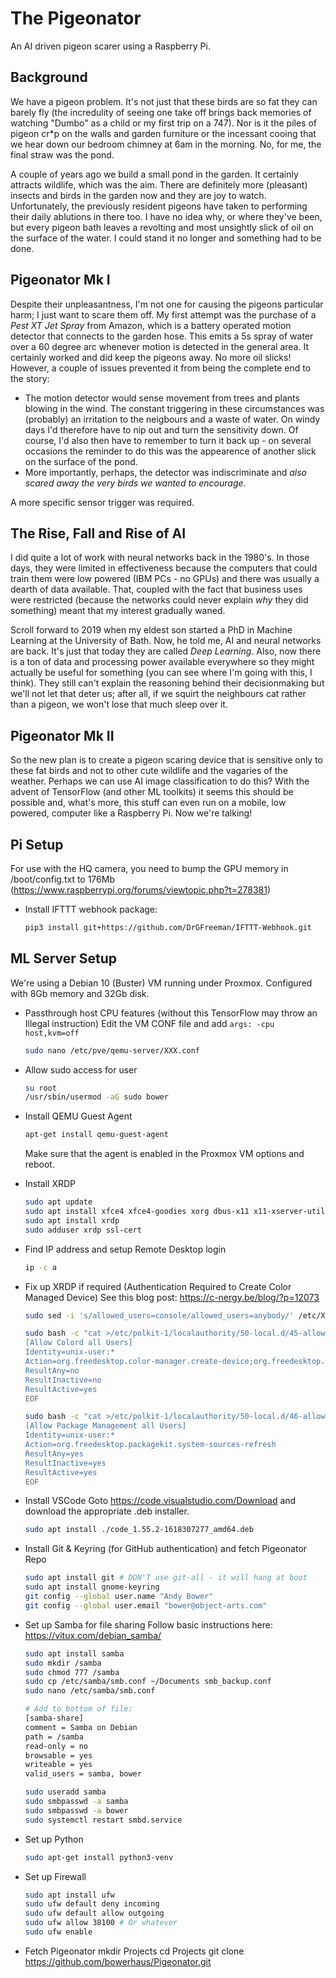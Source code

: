# The Pigeonator

An AI driven pigeon scarer using a Raspberry Pi.

## Background
We have a pigeon problem. It's not just that these birds are so fat they can barely fly (the incredulity of seeing one take off brings back memories of watching "Dumbo" as a child or my first trip on a 747). Nor is it the piles of pigeon cr\*p on the walls and garden furniture or the incessant cooing that we hear down our bedroom chimney at 6am in the morning. No, for me, the final straw was the pond. 

A couple of years ago we build a small pond in the garden. It certainly attracts wildlife, which was the aim. There are definitely more (pleasant) insects and birds in the garden now and they are joy to watch. Unfortunately, the previously resident pigeons have taken to performing their daily ablutions in there too. I have no idea why, or where they've been, but every pigeon bath leaves a revolting and most unsightly slick of oil on the surface of the water. I could stand it no longer and something had to be done.

## Pigeonator Mk I

Despite their unpleasantness, I'm not one for causing the pigeons particular harm; I just want to scare them off. My first attempt was the purchase of a *Pest XT Jet Spray* from Amazon, which is a battery operated motion detector that connects to the garden hose. This emits a 5s spray of water over a 60 degree arc whenever motion is detected in the general area. It certainly worked and did keep the pigeons away. No more oil slicks! However, a couple of issues prevented it from being the complete end to the story:

* The motion detector would sense movement from trees and plants blowing in the wind. The constant triggering in these circumstances was (probably) an irritation to the neigbours and a waste of water. On windy days I'd therefore have to nip out and turn the sensitivity down. Of course, I'd also then have to remember to turn it back up - on several occasions the reminder to do this was the appearence of another slick on the surface of the pond.
* More importantly, perhaps, the detector was indiscriminate and *also scared away the very birds we wanted to encourage*.

A more specific sensor trigger was required.

## The Rise, Fall and Rise of AI

I did quite a lot of work with neural networks back in the 1980's. In those days, they were limited in effectiveness because the computers that could train them were low powered (IBM PCs - no GPUs) and there was usually a dearth of data available. That, coupled with the fact that business uses were restricted (because the networks could never explain *why* they did something) meant that my interest gradually waned.

Scroll forward to 2019 when my eldest son started a PhD in Machine Learning at the University of Bath. Now, he told me, AI and neural networks are back. It's just that today they are called *Deep Learning*. Also, now there is a ton of data and processing power available everywhere so they might actually be useful for something (you can see where I'm going with this, I think). They still can't explain the reasoning behind their decisionmaking but we'll not let that deter us; after all, if we squirt the neighbours cat rather than a pigeon, we won't lose that much sleep over it.

## Pigeonator Mk II

So the new plan is to create a pigeon scaring device that is sensitive only to these fat birds and not to other cute wildlife and the vagaries of the weather. Perhaps we can use AI image classification to do this? With the advent of TensorFlow (and other ML toolkits) it seems this should be possible and, what's more, this stuff can even run on a mobile, low powered, computer like a Raspberry Pi. Now we're talking! 

## Pi Setup

For use with the HQ camera, you need to bump the GPU memory in /boot/config.txt to 176Mb (https://www.raspberrypi.org/forums/viewtopic.php?t=278381)

* Install IFTTT webhook package:
  ```bash
  pip3 install git+https://github.com/DrGFreeman/IFTTT-Webhook.git
  ```

## ML Server Setup

We're using a Debian 10 (Buster) VM running under Proxmox. Configured with 8Gb memory and 32Gb disk.

* Passthrough host CPU features (without this TensorFlow may throw an Illegal instruction)
  Edit the VM CONF file and add `args: -cpu host,kvm=off`
  ```bash
  sudo nano /etc/pve/qemu-server/XXX.conf
  ```

* Allow sudo access for user
  ```bash
  su root
  /usr/sbin/usermod -aG sudo bower
  ```

* Install QEMU Guest Agent
  ```bash 
  apt-get install qemu-guest-agent
  ```
  Make sure that the agent is enabled in the Proxmox VM options and reboot.

* Install XRDP
  ```bash
  sudo apt update
  sudo apt install xfce4 xfce4-goodies xorg dbus-x11 x11-xserver-utils
  sudo apt install xrdp 
  sudo adduser xrdp ssl-cert
  ```

* Find IP address and setup Remote Desktop login
  ```bash
  ip -c a
  ```

* Fix up XRDP if required (Authentication Required to Create Color Managed Device)
  See this blog post: https://c-nergy.be/blog/?p=12073
  ```bash
  sudo sed -i 's/allowed_users=console/allowed_users=anybody/' /etc/X11/Xwrapper.config

  sudo bash -c "cat >/etc/polkit-1/localauthority/50-local.d/45-allow.colord.pkla" <<EOF
  [Allow Colord all Users]
  Identity=unix-user:*
  Action=org.freedesktop.color-manager.create-device;org.freedesktop.color-manager.create-profile;org.freedesktop.color-manager.delete-device;org.freedesktop.color-manager.delete-profile;org.freedesktop.color-manager.modify-device;org.freedesktop.color-manager.modify-profile
  ResultAny=no
  ResultInactive=no
  ResultActive=yes
  EOF

  sudo bash -c "cat >/etc/polkit-1/localauthority/50-local.d/46-allow-update-repo.pkla" <<EOF
  [Allow Package Management all Users]
  Identity=unix-user:*
  Action=org.freedesktop.packagekit.system-sources-refresh
  ResultAny=yes
  ResultInactive=yes
  ResultActive=yes
  EOF
  ```

* Install VSCode
  Goto  https://code.visualstudio.com/Download and download the appropriate .deb installer.
  ```bash 
  sudo apt install ./code_1.55.2-1618307277_amd64.deb
  ```

* Install Git & Keyring (for GitHub authentication) and fetch Pigeonator Repo
  ```bash
  sudo apt install git # DON'T use git-all - it will hang at boot
  sudo apt install gnome-keyring
  git config --global user.name "Andy Bower"
  git config --global user.email "bower@object-arts.com"

* Set up Samba for file sharing
  Follow basic instructions here: https://vitux.com/debian_samba/

  ```bash
  sudo apt install samba
  sudo mkdir /samba
  sudo chmod 777 /samba
  sudo cp /etc/samba/smb.conf ~/Documents smb_backup.conf
  sudo nano /etc/samba/smb.conf

  # Add to bottom of file:
  [samba-share]
  comment = Samba on Debian
  path = /samba
  read-only = no
  browsable = yes
  writeable = yes
  valid_users = samba, bower

  sudo useradd samba
  sudo smbpasswd -a samba
  sudo smbpasswd -a bower
  sudo systemctl restart smbd.service
  ```

* Set up Python
  ```bash
  sudo apt-get install python3-venv
  ```

* Set up Firewall
  ```bash
  sudo apt install ufw
  sudo ufw default deny incoming
  sudo ufw default allow outgoing
  sudo ufw allow 38100 # Or whatever
  sudo ufw enable
  ```

* Fetch Pigeonator
  mkdir Projects
  cd Projects
  git clone https://github.com/bowerhaus/Pigeonator.git
  ```
